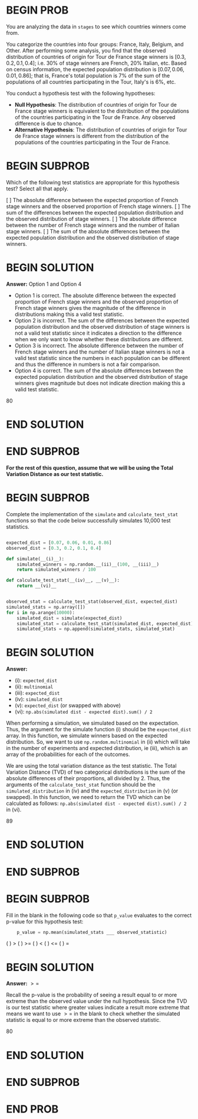 # BEGIN PROB

You are analyzing the data in `stages` to see which countries winners come from.

You categorize the countries into four groups: France, Italy, Belgium, and Other. After performing some analysis, you find that the observed distribution of countries of origin for Tour de France stage winners is $[0.3, 0.2, 0.1, 0.4]$; i.e. 30% of stage winners are French, 20% Italian, etc. Based on census information, the expected population distribution is $[0.07, 0.06, 0.01, 0.86]$; that is, France's total population is 7% of the sum of the populations of all countries participating in the Tour, Italy's is 6%, etc.

You conduct a hypothesis test with the following hypotheses:

-   **Null Hypothesis**: The distribution of countries of origin for Tour de France stage winners is equivalent to the distribution of the populations of the countries participating in the Tour de France. Any observed difference is due to chance.
-   **Alternative Hypothesis**: The distribution of countries of origin for Tour de France stage winners is different from the distribution of the populations of the countries participating in the Tour de France.

# BEGIN SUBPROB

Which of the following test statistics are appropriate for this hypothesis test? Select all that apply.

[ ] The absolute difference between the expected proportion of French stage winners and the observed proportion of French stage winners.
[ ] The sum of the differences between the expected population distribution and the observed distribution of stage winners.
[ ] The absolute difference between the number of French stage winners and the number of Italian stage winners.
[ ] The sum of the absolute differences between the expected population distribution and the observed distribution of stage winners.

# BEGIN SOLUTION
**Answer:** Option 1 and Option 4

- Option 1 is correct. The absolute difference between the expected proportion of French stage winners and the observed proportion of French stage winners gives the magnitude of the difference in distributions making this a valid test statistic. 
- Option 2 is incorrect. The sum of the differences between the expected population distribution and the observed distribution of stage winners is not a valid test statistic since it indicates a direction to the difference when we only want to know whether these distributions are different. 
- Option 3 is incorrect. The absolute difference between the number of French stage winners and the number of Italian stage winners is not a valid test statistic since the numbers in each population can be different and thus the difference in numbers is not a fair comparison. 
- Option 4 is correct. The sum of the absolute differences between the expected population distribution and the observed distribution of stage winners gives magnitude but does not indicate direction making this a valid test statistic. 

<average>80</average>

# END SOLUTION

# END SUBPROB

**For the rest of this question, assume that we will be using the Total Variation Distance as our test statistic.**

# BEGIN SUBPROB

Complete the implementation of the `simulate` and `calculate_test_stat` functions so that the code below successfully simulates 10,000 test statistics.

```py

expected_dist = [0.07, 0.06, 0.01, 0.86]
observed_dist = [0.3, 0.2, 0.1, 0.4]

def simulate(__(i)__):
    simulated_winners = np.random.__(ii)__(100, __(iii)__)
    return simulated_winners / 100

def calculate_test_stat(__(iv)__, __(v)__):
    return __(vi)__


observed_stat = calculate_test_stat(observed_dist, expected_dist)
simulated_stats = np.array([])
for i in np.arange(10000):
    simulated_dist = simulate(expected_dist)
    simulated_stat = calculate_test_stat(simulated_dist, expected_dist)
    simulated_stats = np.append(simulated_stats, simulated_stat)
```

# BEGIN SOLUTION

**Answer:**

- \(i\): `expected_dist`
- \(ii\): `multinomial`
- \(iii\): `expected_dist`
- \(iv\): `simulated_dist`
- \(v\): `expected_dist` (or swapped with above)
- \(vi\): `np.abs(simulated dist - expected dist).sum() / 2`

When performing a simulation, we simulated based on the expectation. Thus, the argument for the simulate function (i) should be the `expected_dist` array. In this function, we simulate winners based on the expected distribution. So, we want to use `np.random.multinomial` in (ii) which will take in the number of experiments and expected distribution, ie (iii), which is an array of the probabilities for each of the outcomes.

We are using the total variation distance as the test statistic. The Total Variation Distance (TVD) of two categorical distributions is the sum of the absolute differences of their proportions, all divided by 2. Thus, the arguments of the `calculate_test_stat` function should be the `simulated_distribution` in (iv) and the `expected_distribution` in (v) (or swapped). In this function, we need to return the TVD which can be calculated as follows: `np.abs(simulated dist - expected dist).sum() / 2` in (vi).

<average>89</average>

# END SOLUTION

# END SUBPROB

# BEGIN SUBPROB

Fill in the blank in the following code so that `p_value` evaluates to
the correct p-value for this hypothesis test:

```py
    p_value = np.mean(simulated_stats ___ observed_statistic)
```

( ) \>
( ) >=
( ) <
( ) <=
( ) =

# BEGIN SOLUTION
**Answer:** $>=$

Recall the p-value is the probability of seeing a result equal to or more extreme than the observed value under the null hypothesis. Since the TVD is our test statistic where greater values indicate a result more extreme that means we want to use $>=$ in the blank to check whether the simulated statistic is equal to or more extreme than the observed statistic. 

<average>80</average>

# END SOLUTION

# END SUBPROB

# END PROB